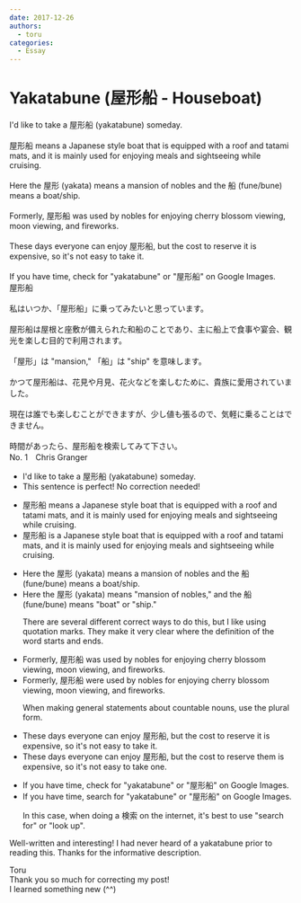 ```yaml
---
date: 2017-12-26
authors:
  - toru
categories:
  - Essay
---
```


<h1 id="subject_show">Yakatabune (屋形船 - Houseboat)</h1>
<div class="date" hidden>Dec 26, 2017 17:07</div>
<div id="post"><div id="body_show_ori">
I'd like to take a 屋形船 (yakatabune) someday.<br/><br/>屋形船 means a Japanese style boat that is equipped with a roof and tatami mats, and it is mainly used for enjoying meals and sightseeing while cruising.<br/><br/>Here the 屋形 (yakata) means a mansion of nobles and the 船 (fune/bune) means a boat/ship.<br/><br/>Formerly, 屋形船 was used by nobles for enjoying cherry blossom viewing, moon viewing,  and fireworks.<br/><br/>These days everyone can enjoy 屋形船, but the cost to reserve it is expensive, so it's not easy to take it.<br/><br/>If you have time, check for "yakatabune" or "屋形船" on Google Images.
</div></div>

<!-- more -->

<div id="post_ja"><div id="body_show_mo">
屋形船<br/><br/>私はいつか、「屋形船」に乗ってみたいと思っています。<br/><br/>屋形船は屋根と座敷が備えられた和船のことであり、主に船上で食事や宴会、観光を楽しむ目的で利用されます。<br/><br/>「屋形」は "mansion," 「船」は "ship" を意味します。<br/><br/>かつて屋形船は、花見や月見、花火などを楽しむために、貴族に愛用されていました。<br/><br/>現在は誰でも楽しむことができますが、少し値も張るので、気軽に乗ることはできません。<br/><br/>時間があったら、屋形船を検索してみて下さい。
</div></div>
<div id="block"><div class="first_name"> No. 1　<span class="just_name">Chris Granger</span></div><div id="block2">
<ul class="correction_field">
<li class="incorrect">I'd like to take a 屋形船 (yakatabune) someday.</li>
<li class="corrected perfect">This sentence is perfect! No correction needed!</li>
</ul>
<ul class="correction_field">
<li class="incorrect">屋形船 means a Japanese style boat that is equipped with a roof and tatami mats, and it is mainly used for enjoying meals and sightseeing while cruising.</li>
<li class="corrected correct">
屋形船 <span class="f_red">is</span> a Japanese style boat that is equipped with a roof and tatami mats, and it is mainly used for enjoying meals and sightseeing while cruising.
</li>
</ul>
<ul class="correction_field">
<li class="incorrect">Here the 屋形 (yakata) means a mansion of nobles and the 船 (fune/bune) means a boat/ship.</li>
<li class="corrected correct">
Here the 屋形 (yakata) means <span class="f_red">"</span>mansion of nobles<span class="f_red">,"</span> and the 船 (fune/bune) means <span class="f_red">"</span>boat<span class="f_red">" or "</span>ship.<span class="f_red">"</span>
<p class="correction_comment">There are several different correct ways to do this, but I like using quotation marks. They make it very clear where the definition of the word starts and ends.</p>
</li>
</ul>
<ul class="correction_field">
<li class="incorrect">Formerly, 屋形船 was used by nobles for enjoying cherry blossom viewing, moon viewing,  and fireworks.</li>
<li class="corrected correct">
Formerly, 屋形船 <span class="f_red">were</span> used by nobles for enjoying cherry blossom viewing, moon viewing, and fireworks.
<p class="correction_comment">When making general statements about countable nouns, use the plural form.</p>
</li>
</ul>
<ul class="correction_field">
<li class="incorrect">These days everyone can enjoy 屋形船, but the cost to reserve it is expensive, so it's not easy to take it.</li>
<li class="corrected correct">
These days everyone can enjoy 屋形船, but the cost to reserve <span class="f_red">them</span> is expensive, so it's not easy to take <span class="f_red">one</span>.
</li>
</ul>
<ul class="correction_field">
<li class="incorrect">If you have time, check for "yakatabune" or "屋形船" on Google Images.</li>
<li class="corrected correct">
If you have time, <span class="f_red">search</span> for "yakatabune" or "屋形船" on Google Images.
<p class="correction_comment">In this case, when doing a 検索 on the internet, it's best to use "search for" or "look up".</p>
</li>
</ul>
<p class="comment_small">
 Well-written and interesting! I had never heard of a yakatabune prior to reading this. Thanks for the informative description.
</p>

</div><div class="name"><span class="just_name">Toru</span><br>
Thank you so much for correcting my post! <br/>I learned something new (^^)
</div>
</div>
